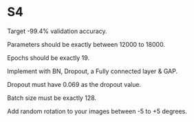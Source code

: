 # S4

Target -99.4% validation accuracy.

Parameters should be exactly between 12000 to 18000.

Epochs should be exactly 19.

Implement with BN, Dropout, a Fully connected layer & GAP. 

Dropout must have 0.069 as the dropout value.

Batch size must be exactly 128.

Add random rotation to your images between -5 to +5 degrees.
